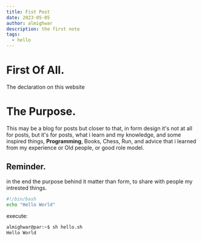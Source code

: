 ```yaml
---
title: Fist Post
date: 2023-05-05
author: almighwar
description: the first note
tags:
  - hello
---
```


# First Of All.
The declaration on this website

# The Purpose.
This may be a blog for posts but closer to that, in form design it's not at all for posts, but it's for posts, what i learn and my knowledge, and some inspired things, **Programming**, Books, Chess, Run, and advice that i learned from my experience or Old people,  or good role model. 

## Reminder.
in the end the purpose behind it matter than form, to share with people my intrested things.

```bash
#!/bin/bash
echo "Hello World"
```
execute:
```bash
almighwar@par:~$ sh hello.sh
Hello World
```

